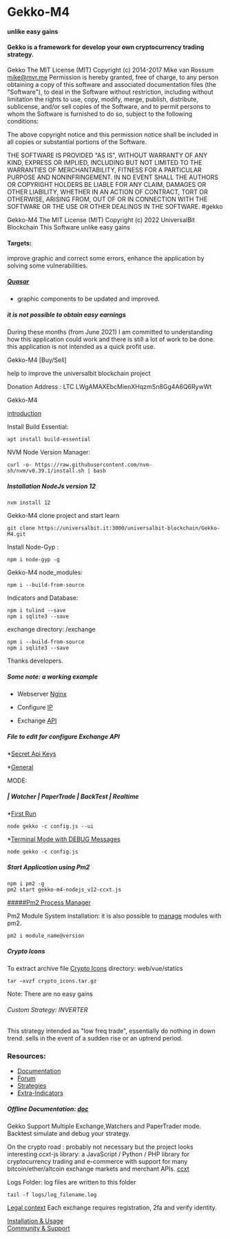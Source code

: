 # Gekko-M4
#### unlike easy gains


#### Gekko is a framework for develop your own cryptocurrency trading strategy.


Gekko 
The MIT License (MIT) Copyright (c) 2014-2017 Mike van Rossum mike@mvr.me
Permission is hereby granted, free of charge, to any person obtaining a copy of this software and associated documentation files (the "Software"), to deal in the Software without restriction, including without limitation the rights to use, copy, modify, merge, publish, distribute, sublicense, and/or sell copies of the Software, and to permit persons to whom the Software is furnished to do so, subject to the following conditions:

The above copyright notice and this permission notice shall be included in all copies or substantial portions of the Software.

THE SOFTWARE IS PROVIDED "AS IS", WITHOUT WARRANTY OF ANY KIND, EXPRESS OR IMPLIED, INCLUDING BUT NOT LIMITED TO THE WARRANTIES OF MERCHANTABILITY, FITNESS FOR A PARTICULAR PURPOSE AND NONINFRINGEMENT. IN NO EVENT SHALL THE AUTHORS OR COPYRIGHT HOLDERS BE LIABLE FOR ANY CLAIM, DAMAGES OR OTHER LIABILITY, WHETHER IN AN ACTION OF CONTRACT, TORT OR OTHERWISE, ARISING FROM, OUT OF OR IN CONNECTION WITH THE SOFTWARE OR THE USE OR OTHER DEALINGS IN THE SOFTWARE. #gekko



Gekko-M4 The MIT License (MIT) Copyright (c) 2022 UniversalBit Blockchain This Software unlike easy gains
#### Targets:
improve graphic and correct some errors, enhance the application by solving some vulnerabilities.


##### [Quasar](https://v0-16.quasar-framework.org/)
* graphic components to be updated and improved.



##### it is not possible to obtain easy earnings



During these months (from June 2021) I am committed to understanding how this application could work and there is still a lot of work to be done. this application is not intended as a quick profit use.


Gekko-M4 [Buy/Sell]

help to improve the universalbit blockchain project 























Donation Address : LTC LWgAMAXEbcMienXHqzmSn8Gg4A6Q6RywWt


Gekko-M4


[introduction](https://universalbit.it/blockchain/gekko-m4/)


Install Build Essential:

```
apt install build-essential
```

NVM Node Version Manager:
```
curl -o- https://raw.githubusercontent.com/nvm-sh/nvm/v0.39.1/install.sh | bash
```


##### Installation NodeJs version 12

```
nvm install 12
```

Gekko-M4
clone project and start learn

```
git clone https://universalbit.it:3000/universalbit-blockchain/Gekko-M4.git
```

Install Node-Gyp :

```
npm i node-gyp -g
```

Gekko-M4 node_modules:

```
npm i --build-from-source
```

Indicators and Database:

```
npm i tulind --save
npm i sqlite3 --save
```
exchange directory: /exchange

```
npm i --build-from-source
npm i sqlite3 --save
```
Thanks developers.

##### Some note: a working example

* Webserver [Nginx](https://universalbit.it:3000/universalbit-blockchain/Gekko-M4/src/master/docs/webserver.md)


* Configure [IP](https://universalbit.it:3000/universalbit-blockchain/Gekko-M4/src/master/docs/ip.md)


* Exchange [API](https://universalbit.it:3000/universalbit-blockchain/Gekko-M4/src/master/docs/api.md)
 
##### File to edit for configure Exchange API

*[Secret Api Keys](https://universalbit.it:3000/universalbit-blockchain/Gekko-M4/src/master/SECRET-api-keys.json)

*[General](https://universalbit.it:3000/universalbit-blockchain/Gekko-M4/src/master/config/general.toml)

MODE:

##### | Watcher     | PaperTrade     | BackTest     | Realtime


*[First Run]()

```
node gekko -c config.js --ui
```
*[Terminal Mode with DEBUG Messages]()
```
node gekko -c config.js
```


##### Start Application using Pm2

```
npm i pm2 -g
pm2 start gekko-m4-nodejs_v12-ccxt.js
```

[#####Pm2 Process Manager](https://pm2.keymetrics.io/)

Pm2 Module System installation:
it is also possible to [manage](https://pm2.keymetrics.io/docs/advanced/pm2-module-system/) modules with pm2.

```
pm2 i module_name@version
```

##### Crypto Icons

To extract archive file [Crypto Icons]() 
directory: web/vue/statics

```
tar –xvzf crypto_icons.tar.gz
```

Note:
There are no easy gains

###### Custom Strategy: INVERTER
This strategy intended as "low freq trade", essentially do nothing in down trend. sells in the event of a sudden rise or an uptrend period.

### Resources:
* [Documentation](https://gekko.wizb.it/docs/installation/installing_gekko.html)
* [Forum](https://forum.gekko.wizb.it/)
* [Strategies](https://github.com/xFFFFF/Gekko-Strategies)
* [Extra-Indicators](https://github.com/Gab0/gekko-extra-indicators)

##### Offline Documentation: [doc](https://universalbit.it/blockchain/shared-files/1093/docs.tar.gz)


Gekko Support Multiple Exchange,Watchers and PaperTrader mode.
Backtest simulate and debug your strategy.
      

On the crypto road : probably not necessary but the project looks interesting
ccxt-js library: a JavaScript / Python / PHP library for cryptocurrency trading and e-commerce with support for many bitcoin/ether/altcoin exchange markets and merchant APIs. [ccxt](https://readthedocs.org/projects/ccxt/)


Logs Folder:
log files are written to this folder

```
tail -f logs/log_filename.log
```

[Legal context](https://www.europarl.europa.eu/cmsdata/150761/TAX3%20Study%20on%20cryptocurrencies%20and%20blockchain.pdf)
Each exchange requires registration, 2fa and verify identity.


[Installation & Usage]()	
[Community & Support]()

